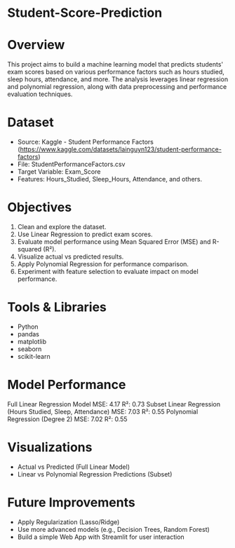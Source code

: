 # Student-Score-Prediction
# Overview
This project aims to build a machine learning model that predicts students' exam scores based on various performance factors such as hours studied, sleep hours, attendance, and more. The analysis leverages linear regression and polynomial regression, along with data preprocessing and performance evaluation techniques.

# Dataset
- Source: Kaggle - Student Performance Factors (https://www.kaggle.com/datasets/lainguyn123/student-performance-factors)
- File: StudentPerformanceFactors.csv
- Target Variable: Exam_Score
- Features: Hours_Studied, Sleep_Hours, Attendance, and others.

# Objectives
1. Clean and explore the dataset.
2. Use Linear Regression to predict exam scores.
3. Evaluate model performance using Mean Squared Error (MSE) and R-squared (R²).
4. Visualize actual vs predicted results.
5. Apply Polynomial Regression for performance comparison.
6. Experiment with feature selection to evaluate impact on model performance.

# Tools & Libraries
- Python
- pandas
- matplotlib
- seaborn
- scikit-learn

# Model Performance
Full Linear Regression Model
MSE: 4.17
R²: 0.73
Subset Linear Regression (Hours Studied, Sleep, Attendance)
MSE: 7.03
R²: 0.55
Polynomial Regression (Degree 2)
MSE: 7.02
R²: 0.55

# Visualizations
- Actual vs Predicted (Full Linear Model)
- Linear vs Polynomial Regression Predictions (Subset)

# Future Improvements
- Apply Regularization (Lasso/Ridge)
- Use more advanced models (e.g., Decision Trees, Random Forest)
- Build a simple Web App with Streamlit for user interaction

